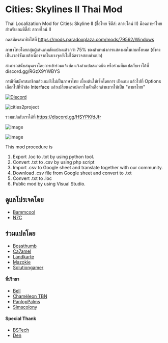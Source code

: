 # Cities: Skylines II Thai Mod

 Thai Localization Mod for Cities: Skyline II (ชื่อไทย ซิตีส์: สกายไลน์ II)
 ม็อดภาษาไทยสำหรับเกมซิตี้ส์: สกายไลน์ II

 กดสมัครสมาชิกได้ที่ https://mods.paradoxplaza.com/mods/79562/Windows
 
 ภาษาไทยโดยกลุ่มผู้เล่นเกมดัดแปลงแล้วกว่า 75% ของตำแหน่งการแสดงผลในเกมทั้งหมด (ยังคงเป็นเวอร์ชันเบต้าเนื่องจากในบางจุดยังไม่ได้ตรวจสอบคำแปล)

 สามารถสนับสนุนเราโดยการเข้าร่วมแจ้งบัค แจ้งคำแปลสะกดผิด หรือร่วมทีมแปลกับเราได้ที่ discord.gg/RGzX9YWBYS

 กรณีที่สมัครสมาชิกแล้วเกมยังไม่เป็นภาษาไทย เบื้องต้นให้เช็คโดยการ เปิดเกม แล้วไปที่ Options เลือกไปที่หัวข้อ Interface แล้วเปลี่ยนดรอปดาวในตัวเลือกด้านขวาให้เป็น "ภาษาไทย"

 [![Discord](https://img.shields.io/discord/1092697599447932928?label=Discord)](https://discord.gg/HSYPKfdJfr "Cities: Skylines Thai Localization Community")

![cities2project](https://github.com/Nasz/CS2THMod/assets/384751/9c5eb6fa-7199-427b-862c-0d55de8b5216)

 รวมแปลกับเราได้ที่ <https://discord.gg/HSYPKfdJfr>

![image](https://github.com/Nasz/CS2THMod/assets/384751/dbc5b692-8ae9-4911-8d36-4185f8674eeb)

![image](https://github.com/Nasz/CS2THMod/assets/384751/72c6572d-0b3a-4153-9113-01bd3e006b6d)

This mod procedure is 
  1. Export .loc to .txt by using python tool. 
  2. Convert .txt to .csv by using php script
  3. Import .csv to Google sheet and translate together with our community.
  4. Download .csv file from Google sheet and convert to .txt
  5. Convert .txt to .loc
  6. Public mod by using Visual Studio.

## ดูแลโปรเจคโดย 

  + [Bammcool](https://steamcommunity.com/id/bammcool2546)
  + [N7C](https://steamcommunity.com/id/n7c_th)

## ร่วมแปลโดย

  + [Bossthumb](#)
  + [Ca7amel](https://www.facebook.com/SugusPR/)
  + [Landkarte](#)
  + [Mazokie](https://steamcommunity.com/id/Mazokie/)
  + [Solutiongamer](https://www.facebook.com/Solutiongamer)

#### ที่ปรึกษา

  + [Bell](https://steamcommunity.com/id/bellraksit/)
  + [Chamëleon TBN](https://steamcommunity.com/id/chameleon_tbn/)
  + [PanlopPalms](https://steamcommunity.com/id/armsplams)
  + [Simscolony](https://steamcommunity.com/id/animenagi)

#### Special Thank

  + [BSTech](https://github.com/BSTech)
  + [Den](https://github.com/minenkoden)
